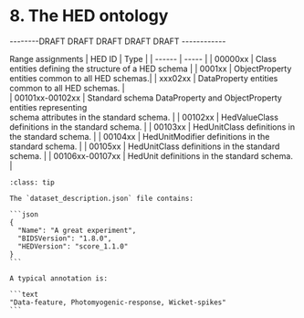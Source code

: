 # 8. The HED ontology

--------DRAFT DRAFT DRAFT DRAFT DRAFT ------------




Range assignments
| HED ID |  Type |
| ------ | ----- | 
| 00000xx | Class entities defining the structure of a HED schema  |
| 0001xx | ObjectProperty entities common to all HED schemas.|
| xxx02xx | DataProperty entities common to all HED schemas. |  
| 00101xx-00102xx | Standard schema DataProperty and ObjectProperty entities representing<br/>schema attributes in the standard schema. |
| 00102xx | HedValueClass definitions in the standard schema. |
| 00103xx | HedUnitClass definitions in the standard schema. |
| 00104xx | HedUnitModifier definitions in the standard schema. |
| 00105xx | HedUnitClass definitions in the standard schema. |
| 00106xx-00107xx  | HedUnit definitions in the standard schema. |
 


````{admonition} **Example:** An example specification of HED version for a partnered schema.
:class: tip

The `dataset_description.json` file contains:

```json
{
  "Name": "A great experiment",
  "BIDSVersion": "1.8.0",
  "HEDVersion": "score_1.1.0"
}
```

A typical annotation is:

```text
"Data-feature, Photomyogenic-response, Wicket-spikes"
```
````
